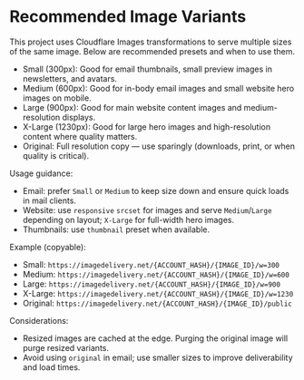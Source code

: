 # Recommended Image Variants

This project uses Cloudflare Images transformations to serve multiple sizes of the same image. Below are recommended presets and when to use them.

- Small (300px): Good for email thumbnails, small preview images in newsletters, and avatars.
- Medium (600px): Good for in-body email images and small website hero images on mobile.
- Large (900px): Good for main website content images and medium-resolution displays.
- X-Large (1230px): Good for large hero images and high-resolution content where quality matters.
- Original: Full resolution copy — use sparingly (downloads, print, or when quality is critical).

Usage guidance:
- Email: prefer `Small` or `Medium` to keep size down and ensure quick loads in mail clients.
- Website: use `responsive` `srcset` for images and serve `Medium`/`Large` depending on layout; `X-Large` for full-width hero images.
- Thumbnails: use `thumbnail` preset when available.

Example (copyable):

- Small: `https://imagedelivery.net/{ACCOUNT_HASH}/{IMAGE_ID}/w=300`
- Medium: `https://imagedelivery.net/{ACCOUNT_HASH}/{IMAGE_ID}/w=600`
- Large: `https://imagedelivery.net/{ACCOUNT_HASH}/{IMAGE_ID}/w=900`
- X-Large: `https://imagedelivery.net/{ACCOUNT_HASH}/{IMAGE_ID}/w=1230`
- Original: `https://imagedelivery.net/{ACCOUNT_HASH}/{IMAGE_ID}/public`

Considerations:
- Resized images are cached at the edge. Purging the original image will purge resized variants.
- Avoid using `original` in email; use smaller sizes to improve deliverability and load times.
